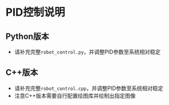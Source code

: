 # PID控制说明

## Python版本

- 请补充完整`robot_control.py`，并调整PID参数至系统相对稳定

## C++版本

- 请补充完整`robot_control.cpp`，并调整PID参数至系统相对稳定
- 注意C++版本需要自行配置绘图库并绘制出指定图像
